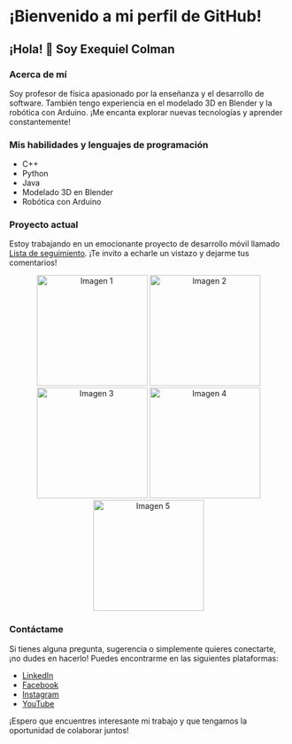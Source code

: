 # ¡Bienvenido a mi perfil de GitHub!

## ¡Hola! 👋 Soy Exequiel Colman

### Acerca de mí
Soy profesor de física apasionado por la enseñanza y el desarrollo de software. También tengo experiencia en el modelado 3D en Blender y la robótica con Arduino. ¡Me encanta explorar nuevas tecnologías y aprender constantemente!

### Mis habilidades y lenguajes de programación

- C++
- Python
- Java
- Modelado 3D en Blender
- Robótica con Arduino

### Proyecto actual
Estoy trabajando en un emocionante proyecto de desarrollo móvil llamado [Lista de seguimiento](https://play.google.com/store/apps/details?id=com.atrapados.ordenapp). ¡Te invito a echarle un vistazo y dejarme tus comentarios!

<p align="center">
  <img src="https://play-lh.googleusercontent.com/9QHQ2nd4qAnNThL6nV31cZ4vCWd3NaHBAx9eW01JMUcfEmiRaILmSpD2RxGoJXBd1gk=w240-h480-rw" alt="Imagen 1" height="200">
  <img src="https://play-lh.googleusercontent.com/7_kK92avpdh-ECY8keYQhCqQS9KYnDqz_glDYJQpj2l62ejTq5USyzHbJTgpaDkgXIE=w2560-h1440-rw" alt="Imagen 2" height="200">
  <img src="https://play-lh.googleusercontent.com/IRbkNcY_H5sQIA4VAgCND1GjAXqSkCJkib6E29Q-aDa_gXjFpSvLo6JwakThf641_AA=w2560-h1440-rw" alt="Imagen 3" height="200">
  <img src="https://play-lh.googleusercontent.com/8ZOwfDI9YI83HmSOIPsUP5WIODBCtFLSBgGQBBCtWiEFfdrBrPW19w3u5MUCQowpXks=w2560-h1440-rw" alt="Imagen 4" height="200">
  <img src="https://play-lh.googleusercontent.com/ZV7qUxctn8OsMaM-rOY5jwd1D8xoZ609xwEtUprM_SqSCbEBFJUE3EA5gXRYLe7v0v8=w2560-h1440-rw" alt="Imagen 5" height="200">
</p>

### Contáctame
Si tienes alguna pregunta, sugerencia o simplemente quieres conectarte, ¡no dudes en hacerlo! Puedes encontrarme en las siguientes plataformas:

- [LinkedIn](https://www.linkedin.com/in/caexequiel/)
- [Facebook](https://www.facebook.com/caexequiel)
- [Instagram](https://www.instagram.com/caexequielo.o/)
- [YouTube](https://www.youtube.com/channel/UCHGMLG-lRmL5ixbbRNYFh_Q)

¡Espero que encuentres interesante mi trabajo y que tengamos la oportunidad de colaborar juntos!

